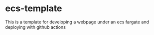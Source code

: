 # ecs-template
This is a template for developing a webpage under an ecs fargate and deploying with github actions
